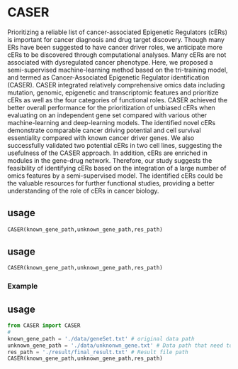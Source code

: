 # CASER
Prioritizing a reliable list of cancer-associated Epigenetic Regulators (cERs) is important for cancer diagnosis and drug target discovery. Though many ERs have been suggested to have cancer driver roles, we anticipate more cERs to be discovered through computational analyses. Many cERs are not associated with dysregulated cancer phenotype. Here, we proposed a semi-supervised machine-learning method based on the tri-training model, and termed as Cancer-Associated Epigenetic Regulator identification (CASER). CASER integrated relatively comprehensive omics data including mutation, genomic, epigenetic and transcriptomic features and prioritize cERs as well as the four categories of functional roles. CASER achieved the better overall performance for the prioritization of unbiased cERs when evaluating on an independent gene set compared with various other machine-learning and deep-learning models. The identified novel cERs demonstrate comparable cancer driving potential and cell survival essentiality compared with known cancer driver genes. We also successfully validated two potential cERs in two cell lines, suggesting the usefulness of the CASER approach. In addition, cERs are enriched in modules in the gene-drug network. Therefore, our study suggests the feasibility of identifying cERs based on the integration of a large number of omics features by a semi-supervised model. The identified cERs could be the valuable resources for further functional studies, providing a better understanding of the role of cERs in cancer biology.
## usage
```python
CASER(known_gene_path,unknown_gene_path,res_path)
```
## 
## usage
```python
CASER(known_gene_path,unknown_gene_path,res_path)
```
### Example
## usage
```python
from CASER import CASER
# 
known_gene_path = './data/geneSet.txt' # original data path
unknown_gene_path = './data/unknonwn_gene.txt' # Data path that need to be predicted
res_path = './result/final_result.txt' # Result file path
CASER(known_gene_path,unknown_gene_path,res_path) 
```
## 
 
